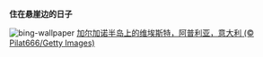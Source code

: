 
**住在悬崖边的日子**

![bing-wallpaper](https://www.bing.com/th?id=OHR.ViesteItaly_ZH-CN6693499674_1920x1080.jpg)
[加尔加诺半岛上的维埃斯特，阿普利亚，意大利 (© Pilat666/Getty Images)](https://www.bing.com/search?q=%E7%BB%B4%E5%9F%83%E6%96%AF%E7%89%B9+%E6%84%8F%E5%A4%A7%E5%88%A9&amp;form=hpcapt&amp;mkt=zh-cn)
  